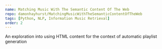 ```yaml
---
name: Matching Music With The Semantic Content Of The Web
repo: damonhayhurst/MatchingMusicWithTheSemanticContentOfTheWeb
tags: [Python, NLP, Information Music Retrieval]
order: 2
---
```

An exploration into using HTML content for the context of automatic playlist generation
